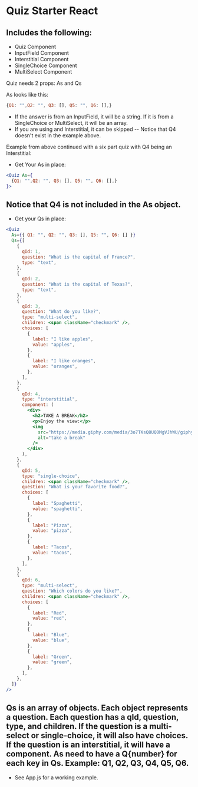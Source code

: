 # Quiz Starter React

## Includes the following:

- Quiz Component
- InputField Component
- Interstitial Component
- SingleChoice Component
- MultiSelect Component

Quiz needs 2 props:
As and Qs

As looks like this:

```js
{Q1: "",Q2: "", Q3: [], Q5: "", Q6: [],}
```

- If the answer is from an InputField, it will be a string. If it is from a SingleChoice or MultiSelect, it will be an array.
- If you are using and Interstitial, it can be skipped -- Notice that Q4 doesn't exist in the example above.

Example from above continued with a six part quiz with Q4 being an Interstitial:

- Get Your As in place:

```jsx
<Quiz As={
  {Q1: "",Q2: "", Q3: [], Q5: "", Q6: [],}
}>
```

## Notice that Q4 is not included in the As object.

- Get your Qs in place:

```jsx
<Quiz
  As={{ Q1: "", Q2: "", Q3: [], Q5: "", Q6: [] }}
  Qs={[
    {
      qId: 1,
      question: "What is the capital of France?",
      type: "text",
    },
    {
      qId: 2,
      question: "What is the capital of Texas?",
      type: "text",
    },
    {
      qId: 3,
      question: "What do you like?",
      type: "multi-select",
      children: <span className="checkmark" />,
      choices: [
        {
          label: "I like apples",
          value: "apples",
        },
        {
          label: "I like oranges",
          value: "oranges",
        },
      ],
    },
    {
      qId: 4,
      type: "interstitial",
      component: (
        <div>
          <h2>TAKE A BREAK</h2>
          <p>Enjoy the view:</p>
          <img
            src="https://media.giphy.com/media/3o7TKsQ8UQ0MgVJhWU/giphy.gif"
            alt="take a break"
          />
        </div>
      ),
    },
    {
      qId: 5,
      type: "single-choice",
      children: <span className="checkmark" />,
      question: "What is your favorite food?",
      choices: [
        {
          label: "Spaghetti",
          value: "spaghetti",
        },
        {
          label: "Pizza",
          value: "pizza",
        },
        {
          label: "Tacos",
          value: "tacos",
        },
      ],
    },
    {
      qId: 6,
      type: "multi-select",
      question: "Which colors do you like?",
      children: <span className="checkmark" />,
      choices: [
        {
          label: "Red",
          value: "red",
        },
        {
          label: "Blue",
          value: "blue",
        },
        {
          label: "Green",
          value: "green",
        },
      ],
    },
  ]}
/>
```

## Qs is an array of objects. Each object represents a question. Each question has a qId, question, type, and children. If the question is a multi-select or single-choice, it will also have choices. If the question is an interstitial, it will have a component. As need to have a Q{number} for each key in Qs. Example: Q1, Q2, Q3, Q4, Q5, Q6.

- See App.js for a working example.
